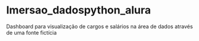 # Imersao_dadospython_alura
Dashboard para visualização de cargos e salários na área de dados através de  uma fonte fictícia 
